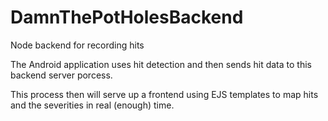 # DamnThePotHolesBackend

Node backend for recording hits

The Android application uses hit detection and then sends hit data to this backend server porcess.

This process then will serve up a frontend using EJS templates to map hits and the severities in real (enough) time.

